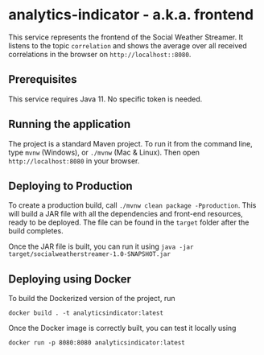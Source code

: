 # analytics-indicator - a.k.a. frontend

This service represents the frontend of the Social Weather Streamer. It listens to the
topic `correlation` and shows the average over all received correlations in the browser
on `http://localhost::8080`.

## Prerequisites

This service requires Java 11. No specific token is needed.

## Running the application

The project is a standard Maven project. To run it from the command line, type `mvnw` (Windows),
or `./mvnw` (Mac & Linux). Then open
`http://localhost:8080` in your browser.

## Deploying to Production

To create a production build, call `./mvnw clean package -Pproduction`. This will build a JAR file
with all the dependencies and front-end resources, ready to be deployed. The file can be found in
the `target` folder after the build completes.

Once the JAR file is built, you can run it using
`java -jar target/socialweatherstreamer-1.0-SNAPSHOT.jar`

## Deploying using Docker

To build the Dockerized version of the project, run

```
docker build . -t analyticsindicator:latest
```

Once the Docker image is correctly built, you can test it locally using

```
docker run -p 8080:8080 analyticsindicator:latest
```
